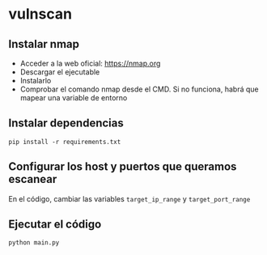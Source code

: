 # vulnscan

## Instalar nmap

- Acceder a la web oficial: https://nmap.org
- Descargar el ejecutable
- Instalarlo
- Comprobar el comando nmap desde el CMD. Si no funciona, habrá que mapear una variable de entorno

## Instalar dependencias

`pip install -r requirements.txt`

## Configurar los host y puertos que queramos escanear

En el código, cambiar las variables `target_ip_range` y `target_port_range`

## Ejecutar el código

`python main.py`
